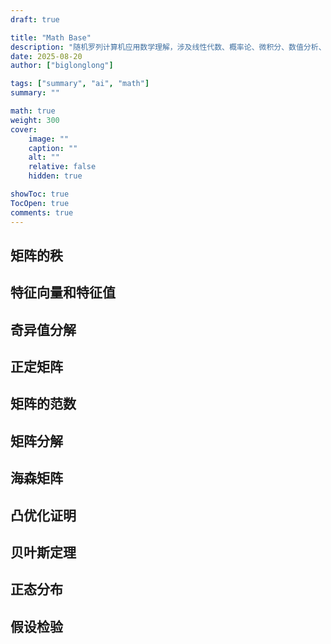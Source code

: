 ```yaml
---
draft: true

title: "Math Base"
description: "随机罗列计算机应用数学理解，涉及线性代数、概率论、微积分、数值分析、最优化理论、矩阵分析、机器人动力学...工科生不要过度纠结细节，更多地关注工程实现，再结合数学原理优化！"
date: 2025-08-20
author: ["biglonglong"]

tags: ["summary", "ai", "math"]
summary: ""

math: true
weight: 300
cover:
    image: ""
    caption: ""
    alt: ""
    relative: false
    hidden: true

showToc: true
TocOpen: true
comments: true
---
```




## 矩阵的秩



## 特征向量和特征值



## 奇异值分解



## 正定矩阵



## 矩阵的范数



## 矩阵分解



## 海森矩阵



## 凸优化证明



## 贝叶斯定理



## 正态分布



## 假设检验



